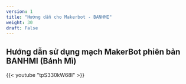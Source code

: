 ```yaml
---
version: 1
title: "Hướng dẫn cho Makerbot - BANHMI"
weight: 30
draft: False
---
```


## Hướng dẫn sử dụng mạch MakerBot phiên bản BANHMI (Bánh Mì)

{{< youtube "tpS330kW68I" >}}